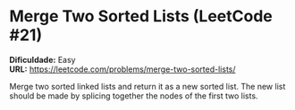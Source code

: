 # Merge Two Sorted Lists (LeetCode #21)

**Dificuldade:** Easy  
**URL:** https://leetcode.com/problems/merge-two-sorted-lists/

Merge two sorted linked lists and return it as a new sorted list. The new list should be made by splicing together the nodes of the first two lists.
